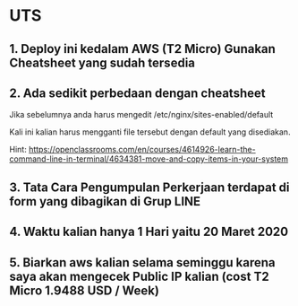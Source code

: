 # UTS


## 1. Deploy ini kedalam AWS (T2 Micro) Gunakan Cheatsheet yang sudah tersedia

## 2. Ada sedikit perbedaan dengan cheatsheet

Jika sebelumnya anda harus mengedit /etc/nginx/sites-enabled/default

Kali ini kalian harus mengganti file tersebut dengan default yang disediakan.

Hint:
https://openclassrooms.com/en/courses/4614926-learn-the-command-line-in-terminal/4634381-move-and-copy-items-in-your-system


## 3. Tata Cara Pengumpulan Perkerjaan terdapat di form yang dibagikan di Grup LINE


## 4. Waktu kalian hanya 1 Hari yaitu 20 Maret 2020


## 5. Biarkan aws kalian selama seminggu karena saya akan mengecek Public IP kalian  (cost T2 Micro 1.9488 USD / Week)
